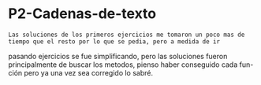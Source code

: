 # P2-Cadenas-de-texto
	Las soluciones de los primeros ejercicios me tomaron un poco mas de tiempo que el resto por lo que se pedia, pero a medida de ir 
pasando ejercicios se fue simplificando, pero las soluciones fueron principalmente de buscar los metodos, pienso haber conseguido cada fun-
ción pero ya una vez sea corregido lo sabré.

